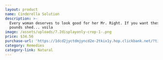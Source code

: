 ```yaml
---
layout: product
name: Cinderella Solution
description: >-
  Every woman deserves to look good for her Mr. Right. If you want these extra
  pounds shed... voila
image: /assets/uploads/7.2displayonly-crop-1-.png
price: $34.56
purchase-url: 'https://1dcd2jyctdmjyncd2e-2tkix1y.hop.clickbank.net/?tid='
category: Remedies
category-link: Natural
---
```


